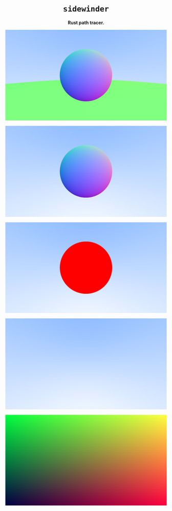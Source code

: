 <div align="center">
  <h1><code>sidewinder</code></h1>
  <p><strong>Rust path tracer.</strong></p>
</div>

![Antialias](./img/7.2.png)

<!-- ![Add multiple objects to the scene](./img/6.7.png) -->

![Add a surface normal to the sphere](./img/6.1.png)

![Add a sphere object to the scene](./img/5.2.png)

![Send rays into a scene](./img/4.2.png)

![PPM image](./img/2.2.png)
